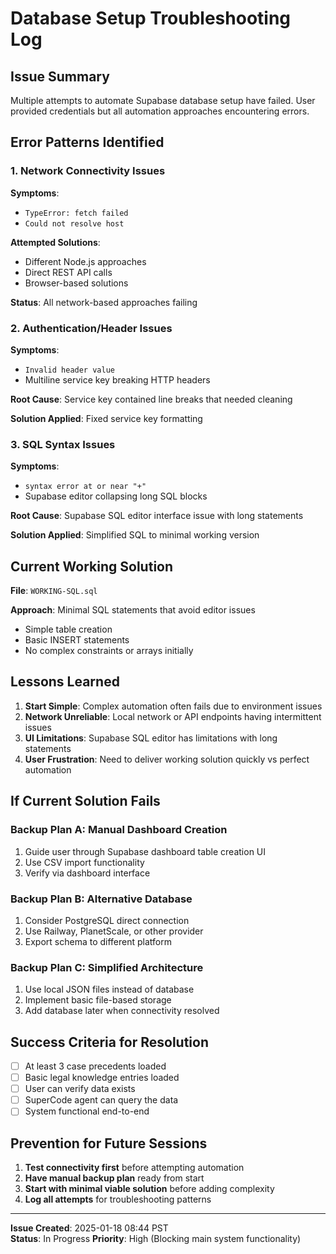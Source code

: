 # Database Setup Troubleshooting Log

## Issue Summary
Multiple attempts to automate Supabase database setup have failed. User provided credentials but all automation approaches encountering errors.

## Error Patterns Identified

### 1. Network Connectivity Issues
**Symptoms**: 
- `TypeError: fetch failed`
- `Could not resolve host`

**Attempted Solutions**:
- Different Node.js approaches
- Direct REST API calls
- Browser-based solutions

**Status**: All network-based approaches failing

### 2. Authentication/Header Issues  
**Symptoms**:
- `Invalid header value` 
- Multiline service key breaking HTTP headers

**Root Cause**: Service key contained line breaks that needed cleaning

**Solution Applied**: Fixed service key formatting

### 3. SQL Syntax Issues
**Symptoms**:
- `syntax error at or near "+"`
- Supabase editor collapsing long SQL blocks

**Root Cause**: Supabase SQL editor interface issue with long statements

**Solution Applied**: Simplified SQL to minimal working version

## Current Working Solution
**File**: `WORKING-SQL.sql`

**Approach**: Minimal SQL statements that avoid editor issues
- Simple table creation
- Basic INSERT statements
- No complex constraints or arrays initially

## Lessons Learned
1. **Start Simple**: Complex automation often fails due to environment issues
2. **Network Unreliable**: Local network or API endpoints having intermittent issues  
3. **UI Limitations**: Supabase SQL editor has limitations with long statements
4. **User Frustration**: Need to deliver working solution quickly vs perfect automation

## If Current Solution Fails
### Backup Plan A: Manual Dashboard Creation
1. Guide user through Supabase dashboard table creation UI
2. Use CSV import functionality
3. Verify via dashboard interface

### Backup Plan B: Alternative Database
1. Consider PostgreSQL direct connection
2. Use Railway, PlanetScale, or other provider
3. Export schema to different platform

### Backup Plan C: Simplified Architecture
1. Use local JSON files instead of database
2. Implement basic file-based storage
3. Add database later when connectivity resolved

## Success Criteria for Resolution
- [ ] At least 3 case precedents loaded
- [ ] Basic legal knowledge entries loaded
- [ ] User can verify data exists
- [ ] SuperCode agent can query the data
- [ ] System functional end-to-end

## Prevention for Future Sessions
1. **Test connectivity first** before attempting automation
2. **Have manual backup plan** ready from start
3. **Start with minimal viable solution** before adding complexity
4. **Log all attempts** for troubleshooting patterns

---

**Issue Created**: 2025-01-18 08:44 PST  
**Status**: In Progress
**Priority**: High (Blocking main system functionality)